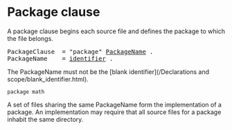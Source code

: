 # Package clause

A package clause begins each source file and defines the package to which the file belongs.

<pre>
<a id="PackageClause">PackageClause</a>  = "package" <a href="#PackageName">PackageName</a> .
<a id="PackageName">PackageName</a>    = <a href="/Lexical elements/identifiers.html#identifier">identifier</a> .
</pre>

The PackageName must not be the [blank identifier](/Declarations and scope/blank_identifier.html).

```
package math
```

A set of files sharing the same PackageName form the implementation of a package. An implementation may require that all source files for a package inhabit the same directory.